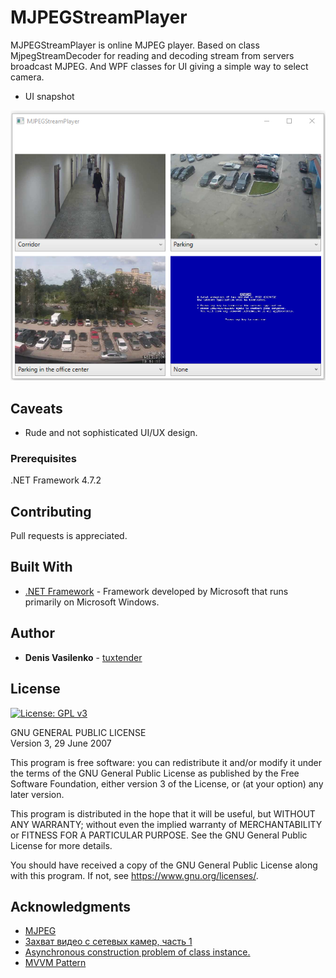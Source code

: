 # MJPEGStreamPlayer

MJPEGStreamPlayer is online MJPEG player. Based on class MjpegStreamDecoder for reading and decoding stream from servers broadcast MJPEG. And WPF classes for UI giving a simple way to select camera. 

* UI snapshot


 ![Image](Docs/Screenshot.png "UI")

Caveats
-------
* Rude and not sophisticated UI/UX design.


### Prerequisites

.NET Framework 4.7.2

## Contributing

Pull requests is appreciated.

## Built With

* [.NET Framework](https://docs.microsoft.com/en-us/dotnet/framework/) - Framework developed by Microsoft that runs primarily on Microsoft Windows.

## Author

* **Denis Vasilenko** -  [tuxtender](https://github.com/tuxtender)


## License 

[![License: GPL v3](https://img.shields.io/badge/License-GPL%20v3-blue.svg)](https://www.gnu.org/licenses/gpl-3.0)

GNU GENERAL PUBLIC LICENSE  
Version 3, 29 June 2007

This program is free software: you can redistribute it and/or modify
it under the terms of the GNU General Public License as published by
the Free Software Foundation, either version 3 of the License, or
(at your option) any later version.

This program is distributed in the hope that it will be useful,
but WITHOUT ANY WARRANTY; without even the implied warranty of
MERCHANTABILITY or FITNESS FOR A PARTICULAR PURPOSE.  See the
GNU General Public License for more details.

You should have received a copy of the GNU General Public License
along with this program.  If not, see <https://www.gnu.org/licenses/>.

## Acknowledgments
* [MJPEG](https://en.wikipedia.org/wiki/Motion_JPEG)
* [Захват видео с сетевых камер, часть 1](https://habr.com/ru/post/115808/)
* [Asynchronous construction problem of class instance.](https://blog.stephencleary.com/2013/01/async-oop-2-constructors.html)
* [MVVM Pattern](https://www.codeproject.com/Articles/278901/MVVM-Pattern-Made-Simple])
